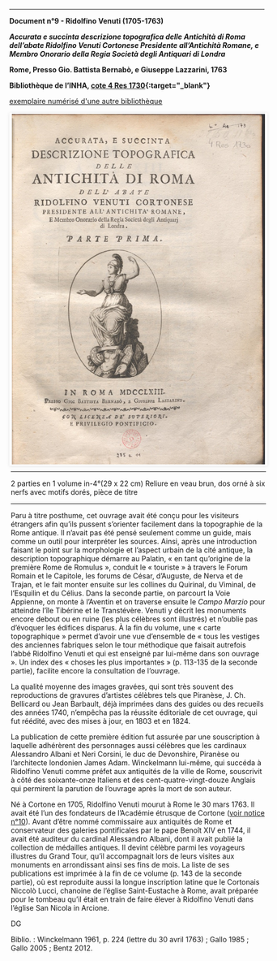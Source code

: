 ﻿***

**Document n°9 - Ridolfino Venuti (1705-1763)**

**_Accurata e succinta descrizione topografica delle Antichità di Roma dell’abate Ridolfino Venuti Cortonese Presidente all’Antichità Romane, e Membro Onorario della Regia Società degli Antiquari di Londra_**

**Rome, Presso Gio. Battista Bernabò, e Giuseppe Lazzarini, 1763**

**Bibliothèque de l’INHA, [cote 4 Res 1730](http://bibliotheque.inha.fr/iguana/www.main.cls?surl=search#RecordId=1.227071){:target="_blank"}**

[exemplaire numérisé d'une autre bibliothèque](http://arachne.uni-koeln.de/books/Venuti1763Vol1)


<div class="carousel">
   <div class="carousel-inner">
      <input name="carousel" class="carousel-open" id="carousel-1" aria-hidden="true" type="radio" hidden="true" Checked/>
      <div class="carousel-item">
<img class="pic" src="./img/doc9/doc9_1.jpg">
      </div>
      <input name="carousel" class="carousel-open" id="carousel-2" aria-hidden="true" type="radio" hidden="true"/>
      <div class="carousel-item">
  <img class="pic" src="./img/doc9/doc9_2.jpg">
      </div>
      <input name="carousel" class="carousel-open" id="carousel-3" aria-hidden="true" type="radio" hidden="true"/>
      <div class="carousel-item">

      </div>
      <label class="carousel-control prev control-1" for="carousel-3">‹</label>
      <label class="carousel-control next control-1" for="carousel-2">›</label>
      <label class="carousel-control prev control-2" for="carousel-1">‹</label>
      <label class="carousel-control next control-2" for="carousel-3">›</label>


      <ol class="carousel-indicators">
         <li>
            <label class="carousel-bullet" for="carousel-1">●</label>
            <div class="carousel-preview">
              <img src="./img/doc9/doc9_1.jpg" />
            </div>
         </li>
         <li>
            <label class="carousel-bullet" for="carousel-2">●</label>
            <div class="carousel-preview">
              <img src="./img/doc9/doc9_2.jpg" />
            </div>
          </li>  
    </ol>
</div>
</div>

***


2 parties en 1 volume in-4°(29 x 22 cm)
Reliure en veau brun, dos orné à six nerfs avec motifs dorés, pièce de titre

***

Paru à titre posthume, cet ouvrage avait été conçu pour les visiteurs étrangers afin qu’ils pussent s’orienter facilement dans la topographie de la Rome antique. Il n’avait pas été pensé seulement comme un guide, mais comme un outil pour interpréter les sources. Ainsi, après une introduction faisant le point sur la morphologie et l’aspect urbain de la cité antique, la description topographique démarre au Palatin, « en tant qu’origine de la première Rome de Romulus », conduit le « touriste » à travers le Forum Romain et le Capitole, les forums de César, d’Auguste, de Nerva et de Trajan, et le fait monter ensuite sur les collines du Quirinal, du Viminal, de l’Esquilin et du Célius. Dans la seconde partie, on parcourt la Voie Appienne, on monte à l’Aventin et on traverse ensuite le _Campo Marzio_ pour atteindre l’île Tibérine et le Transtévère. Venuti y décrit les monuments encore debout ou en ruine (les plus célèbres sont illustrés) et n’oublie pas d’évoquer les édifices disparus. À la fin du volume, une « carte topographique »  permet d’avoir une vue d’ensemble de « tous les vestiges des anciennes fabriques selon le tour méthodique que faisait autrefois l’abbé Ridolfino Venuti et qui est enseigné par lui-même dans son ouvrage ». Un index des « choses les plus importantes » (p. 113-135 de la seconde partie), facilite encore la consultation de l’ouvrage.

La qualité moyenne des images gravées, qui sont très souvent des reproductions de gravures d’artistes célèbres tels que Piranèse, J. Ch. Bellicard ou Jean Barbault, déjà imprimées dans des guides ou des recueils des années 1740, n’empêcha pas la réussite éditoriale de cet ouvrage, qui fut réédité, avec des mises à jour, en 1803 et en 1824.

La publication de cette première édition fut assurée par une souscription à laquelle adhérèrent des personnages aussi célèbres que les cardinaux Alessandro Albani et Neri Corsini, le duc de Devonshire, Piranèse ou l’architecte londonien James Adam. Winckelmann lui-même, qui succéda à Ridolfino Venuti comme préfet aux antiquités de la ville de Rome, souscrivit à côté des soixante-onze Italiens et des cent-quatre-vingt-douze Anglais qui permirent la parution de l’ouvrage après la mort de son auteur.

Né à Cortone en 1705, Ridolfino Venuti mourut à Rome le 30 mars 1763. Il avait été l’un des fondateurs de l’Académie étrusque de Cortone ([voir notice n°10](./document10.md)). Avant d’être nommé commissaire aux antiquités de Rome et conservateur des galeries pontificales par le pape Benoît XIV en 1744, il avait été auditeur du cardinal Alessandro Albani, dont il avait publié la collection de médailles antiques. Il devint célèbre parmi les voyageurs illustres du Grand Tour, qu’il accompagnait lors de leurs visites aux monuments en arrondissant ainsi ses fins de mois. La liste de ses publications est imprimée à la fin de ce volume (p. 143 de la seconde partie), où est reproduite aussi la longue inscription latine que le Cortonais Niccolò Lucci, chanoine de l’église Saint-Eustache à Rome, avait préparée pour le tombeau  qu’il était en train de faire élever à Ridolfino Venuti dans l’église San Nicola in Arcione.

DG

Biblio. : Winckelmann 1961, p. 224 (lettre du 30 avril 1763) ; Gallo 1985 ; Gallo 2005 ; Bentz 2012.


<style type="text/css">
.pic {
  width:100%;
  height:100%;
}
.carousel {
    border-style:solid;
    border-width:1px;
    border-color:rgba(0, 0, 0, 0.05);
    box-shadow: 0px 1px 6px rgba(0, 0, 0, 0.1);
    width:100%;
    height:690px;
  border-width:3px;
  border-radius:2px;
  border-color:#FCFCFC;
}

.carousel-inner {
    position: relative;
    overflow: hidden;
    width: 500px;
      height: 100%;
      margin-left: auto;
      margin-right: auto;
}

.carousel-open:checked + .carousel-item {
    position: absolute;
    opacity: 100;
    background-color:black;
    width: 500px;
      height: 100%;
      margin-left: auto;
      margin-right: auto;
}

.carousel-item {
    position: absolute;
    opacity: 0;
    text-align:center;
}

.carousel-control {
  width: 150px;
  height: 150px;
  padding:0px;
  border-radius: 50%;
  background: rgba(255, 255, 255, 0);
  border: 2px solid rgba(255, 255, 255, 0.9);
  background-clip: content-box;
  margin:0 auto;
  color:rgba(255, 255, 255, 0.9);

    cursor: pointer;
    display: none;
    font-size: 30px;
    height: 40px;
    line-height: 25px;
    position: absolute;
    top: 50%;
    -webkit-transform: translate(0, -50%);
    cursor: pointer;
    -ms-transform: translate(0, -50%);
    transform: translate(0, -50%);
    text-align: center;
    width: 30px;
    height:30px;
    z-index: 10;
}

.carousel-control.prev {
    left: 2%;
}

.carousel-control.next {
    right: 2%;
}

.carousel-control:hover {
    color: #4F94CD;
    background-color:rgba(255, 255, 255, 0.9);
}
 .carousel-control:hover:after {
  content: '';
  position: absolute;
  border-radius:50%;
  background:transparent;
  border: 1.5px solid rgba(255, 255, 255, 0.1);
  background:rgba(255, 255, 255, 0.1);
  top: -4px;
  left: -5px;
  right: -5px;
  bottom: -5px;
  z-index: -5;
}

#carousel-1:checked ~ .control-1,
#carousel-2:checked ~ .control-2,
#carousel-3:checked ~ .control-3{
    display: block;
}

.carousel-indicators {
    margin: 0;
    padding: 2px;
    position: absolute;
    bottom: -4.5px;
    left: 0;
    right: 0;
    text-align: center;
}

.carousel-indicators li {
    display: inline-block;
    margin: 0 5px;
    position: relative;

    /*You are required to do this*/
}
.carousel-indicators .carousel-preview {
    position: absolute;
    width: 108px;
    top: -0;
    left: 50%;
    margin-left: -52px;
    height:0px;
    transition:0 all;
    overflow: hidden;
}
.carousel-indicators .carousel-preview img {
    max-width:40px;
    max-height:80px;
    padding: 2px;
    background-color: white;
}
.carousel-indicators li:hover .carousel-preview {
    height:54px;
    top:-50px;
    transition:0.5s all;
}
.carousel-bullet {
    color: rgba(255, 255, 255, 0.7);
    cursor: pointer;
    font-size: 20px;
}

.carousel-bullet:hover {
    color: rgba(255, 255, 255, 0.9);
}

.HRConnectImage
{width:375px;
padding-top:50px;
display:inline-block;}

#carousel-1:checked ~ .control-1 ~ .carousel-indicators li:nth-child(1) .carousel-bullet,
#carousel-2:checked ~ .control-2 ~ .carousel-indicators li:nth-child(2) .carousel-bullet,
#carousel-3:checked ~ .control-3 ~ .carousel-indicators li:nth-child(3) .carousel-bullet{
    color: rgba(255, 255, 255, 0.9);
}

#title {
    width: 100%;
    position: absolute;
    padding: 0px;
    margin: 0px auto;
    text-align: center;
    font-size: 27px;
    color: rgba(255, 255, 255, 1);
    font-family: 'Open Sans', sans-serif;
    z-index: 9999;
    text-shadow: 0px 1px 2px rgba(0, 0, 0, 0.33), -1px 0px 2px rgba(255, 255, 255, 0);
}

#p
{
text-align:center;
font-weight:bold;}


.carousel-control { opacity: 0; }
.carousel:hover .carousel-control { opacity: 1; }
</style>
